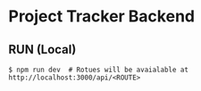 # Project Tracker Backend

## RUN (Local)
```
$ npm run dev  # Rotues will be avaialable at http://localhost:3000/api/<ROUTE>
```
